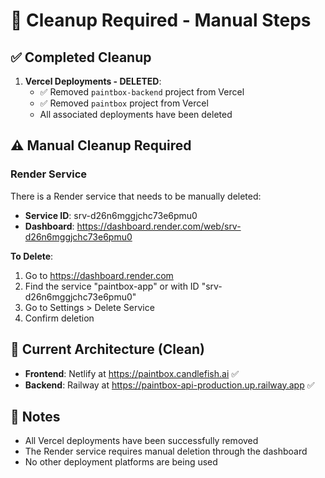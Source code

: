 # 🧹 Cleanup Required - Manual Steps

## ✅ Completed Cleanup
1. **Vercel Deployments - DELETED**:
   - ✅ Removed `paintbox-backend` project from Vercel
   - ✅ Removed `paintbox` project from Vercel
   - All associated deployments have been deleted

## ⚠️ Manual Cleanup Required

### Render Service
There is a Render service that needs to be manually deleted:
- **Service ID**: srv-d26n6mggjchc73e6pmu0
- **Dashboard**: https://dashboard.render.com/web/srv-d26n6mggjchc73e6pmu0

**To Delete**:
1. Go to https://dashboard.render.com
2. Find the service "paintbox-app" or with ID "srv-d26n6mggjchc73e6pmu0"
3. Go to Settings > Delete Service
4. Confirm deletion

## 🎯 Current Architecture (Clean)
- **Frontend**: Netlify at https://paintbox.candlefish.ai ✅
- **Backend**: Railway at https://paintbox-api-production.up.railway.app ✅

## 📝 Notes
- All Vercel deployments have been successfully removed
- The Render service requires manual deletion through the dashboard
- No other deployment platforms are being used